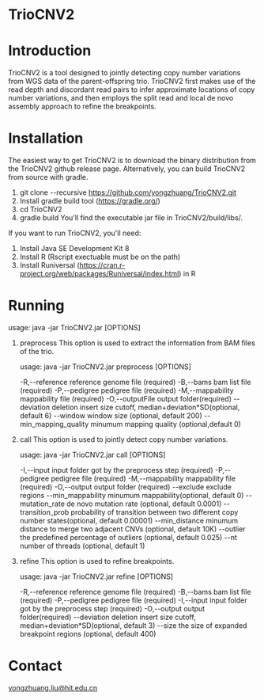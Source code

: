 # TrioCNV2
# Introduction 
TrioCNV2 is a tool designed to jointly detecting copy number variations from WGS data of the parent-offspring trio. TrioCNV2 first makes use of the read depth and discordant read pairs to infer approximate locations of copy number variations, and then employs the split read and local de novo assembly approach to refine the breakpoints.
# Installation
The easiest way to get TrioCNV2 is to download the binary distribution from the TrioCNV2 github release page. Alternatively, you can build TrioCNV2 from source with gradle.
1. git clone --recursive https://github.com/yongzhuang/TrioCNV2.git
2. Install gradle build tool (https://gradle.org/)
3. cd TrioCNV2 
4. gradle build 
You'll find the executable jar file in TrioCNV2/build/libs/. 

If you want to run TrioCNV2, you'll need:
1. Install Java SE Development Kit 8
2. Install R (Rscript exectuable must be on the path)
3. Install Runiversal (https://cran.r-project.org/web/packages/Runiversal/index.html) in R

# Running
usage: java -jar TrioCNV2.jar [OPTIONS]
1. preprocess
   This option is used to extract the information from BAM files of the trio.

   usage: java -jar TrioCNV2.jar preprocess [OPTIONS]

   -R,--reference    <FILE>   reference genome file (required)
   -B,--bams         <FILE>   bam list file (required)
   -P,--pedigree     <FILE>   pedigree file (required)
   -M,--mappability  <FILE>   mappability file (required)
   -O,--outputFile   <FILE>   output folder(required)
      --deviation    <INT>    deletion insert size cutoff, median+deviation*SD(optional, default 6)
      --window       <INT>    window size (optional, default 200)
      --min_mapping_quality   <INT>    minumum mapping quality (optional,default 0)
2. call
   This option is used to jointly detect copy number variations.

   usage: java -jar TrioCNV2.jar call [OPTIONS]

   -I,--input           <FILE>   input folder got by the preprocess step (required)
   -P,--pedigree        <FILE>   pedigree file (required)
   -M,--mappability     <FILE>   mappability file (required)
   -O,--output          <FILE>   output folder (required)
      --exclude         <FILE>   exclude regions
      --min_mappability <FLOAT>  minumum mappability(optional, default 0)
      --mutation_rate   <FLOAT>  de novo mutation rate (optional, default 0.0001)
      --transition_prob <FLOAT>  probability of transition between two different copy number states(optional, default 0.00001)
      --min_distance    <INT>    minumum distance to merge two adjacent CNVs (optional, default 10K)
      --outlier         <FLOAT>  the predefined percentage of outliers (optional, default 0.025)
      --nt              <INT>    number of threads (optional, default 1)
2. refine
   This option is used to refine breakpoints.

   usage: java -jar TrioCNV2.jar refine [OPTIONS]

   -R,--reference    <FILE>   reference genome file (required)
   -B,--bams         <FILE>   bam list file (required)
   -P,--pedigree     <FILE>   pedigree file (required)
   -I,--input        <FILE>   input folder got by the preprocess step (required)
   -O,--output       <FILE>   output folder(required)
      --deviation    <INT>    deletion insert size cutoff, median+deviation*SD(optional, default 3)
      --size         <INT>    the size of expanded breakpoint regions (optional, default 400)
# Contact 
   yongzhuang.liu@hit.edu.cn
